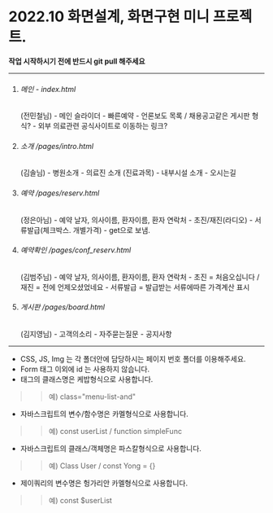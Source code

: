 <h1>2022.10 화면설계, 화면구현 미니 프로젝트.</h1>
<strong>작업 시작하시기 전에 반드시 git pull 해주세요</strong>
  

  
---------------
  
1. <h6>메인 - index.html</h6> (전민철님)
    - 메인 슬라이더
    - 빠른예약 
    - 언론보도 목록 / 채용공고같은 게시판 형식?
    - 외부 의료관련 공식사이트로 이동하는 링크?
    
2. <h6>소개 /pages/intro.html</h6> (김솔님)
    - 병원소개
    - 의료진 소개 (진료과목) 
    - 내부시설 소개
    - 오시는길

3. <h6>예약 /pages/reserv.html</h6> (정은아님)
    - 예약 날자, 의사이름, 환자이름, 환자 연락처
    - 초진/재진(라디오)
    - 서류발급(체크박스. 개별가격)
    - get으로 보냄.

4. <h6>예약확인 /pages/conf_reserv.html</h6> (김범주님)
    - 예약 날자, 의사이름, 환자이름, 환자 연락처
    - 초진 = 처음오십니다 / 재진 = 전에 언제오셨었네요
    - 서류발급 = 발급받는 서류에따른 가격계산 표시

5. <h6>게시판 /pages/board.html</h6> (김지영님) 
    - 고객의소리
    - 자주묻는질문
    - 공지사항

---------------
  
* CSS, JS, Img 는 각 폴더안에 담당하시는 페이지 번호 폴더를 이용해주세요.
* Form 태그 이외에 id 는 사용하지 않습니다.
* 태그의 클래스명은 케밥형식으로 사용합니다. 
>   > 예) class="menu-list-and"
* 자바스크립트의 변수/함수명은 카멜형식으로 사용합니다.
>   > 예) const userList / function simpleFunc
* 자바스크립트의 클래스/객체명은 파스칼형식으로 사용합니다. 
>   > 예) Class User / const Yong = {}
* 제이쿼리의 변수명은 헝가리안 카멜형식으로 사용합니다.
>   > 예) const $userList